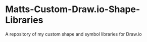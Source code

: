 # Matts-Custom-Draw.io-Shape-Libraries
A repository of my custom shape and symbol libraries for Draw.io
